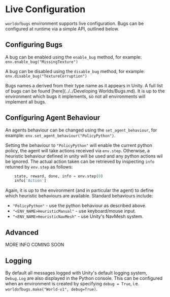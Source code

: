 # Live Configuration

`worldofbugs` environment supports live configuration. Bugs can be configured at runtime via a simple API, outlined below.

## Configuring Bugs

A bug can be enabled using the `enable_bug` method, for example: `env.enable_bug("MissingTexture")`

A bug can be disabled using the `disable_bug` method, for example: `env.disable_bug("TextureCorruption")`

Bugs names a derived from their type name as it appears in Unity. A full list of bugs can be found [here](../../Developing Worlds/Bugs.md). It is up to the environment which bugs it implements, so not all environments will implement all bugs.

## Configuring Agent Behaviour

An agents behaviour can be changed using the `set_agent_behaviour`, for example: `env.set_agent_behaviour("PolicyPython")`. 

Setting the behaviour to `"PolicyPython"` will enable the current python policy, the agent will take actions received via `env.step`. Otherwise, a heuristic behaviour defined in unity will be used and any python actions wil be ignored. The actual action taken can be retrieved by inspecting `info` returned by `env.step` as follows:

```python
    state, reward, done, info = env.step(0)
    info['Action']
```

Again, it is up to the environment (and in particular the agent) to define which heuristic behaviours are available. Standard behaviours include: 

* `"PolicyPython"` - use the python behaviour as described above.
* `"<ENV_NAME>HeuristicManual"` - use keyboard/mouse input.
* `"<ENV_NAME>HeuristicNavMesh"` - use Unity's NavMesh system.

## Advanced

MORE INFO COMING SOON

## Logging

By default all messages logged with Unity's default logging system, `Debug.Log` are also displayed in the Python console. This can be configured when an environment is created by specifying `debug = True`, i.e. `worldofbugs.make("World-v1", debug=True)`.